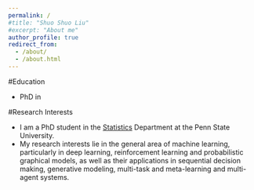 ```yaml
---
permalink: /
#title: "Shuo Shuo Liu"
#excerpt: "About me"
author_profile: true
redirect_from: 
  - /about/
  - /about.html
---
```



#Education
* PhD in 

#Research Interests
* I am a PhD student in the [Statistics](https://science.psu.edu/stat) Department at the Penn State University.
* My research interests lie in the general area of machine learning, particularly in deep learning, reinforcement learning and probabilistic graphical models, as well as their applications in sequential decision making, generative modeling, multi-task and meta-learning and multi-agent systems.
